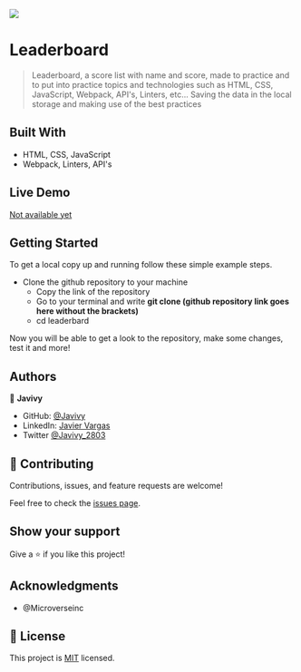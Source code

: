 ![](https://img.shields.io/badge/Microverse-blueviolet)

# Leaderboard

> Leaderboard, a score list with name and score, made to practice and to put into practice topics and technologies such as HTML, CSS, JavaScript, Webpack, API's, Linters, etc... Saving the data in the local storage and making use of the best practices


## Built With

- HTML, CSS, JavaScript
- Webpack, Linters, API's

## Live Demo

[Not available yet](https://github.com/Javivy/leaderboard)


## Getting Started

To get a local copy up and running follow these simple example steps.

  - Clone the github repository to your machine 
    - Copy the link of the repository
    - Go to your terminal and write __git clone (github repository link goes here without the brackets)__
    - cd leaderbard

Now you will be able to get a look to the repository, make some changes, test it and more!

## Authors

👤 **Javivy**

- GitHub: [@Javivy](https://github.com/Javivy)
- LinkedIn: [Javier Vargas](https://www.linkedin.com/in/javier-alejandro-vargas-ortega)
- Twitter [@Javivy_2803](https://twitter.com/Javivy_2803)

## 🤝 Contributing

Contributions, issues, and feature requests are welcome!

Feel free to check the [issues page](https://github.com/Javivy/to-do-list/issue).

## Show your support

Give a ⭐️ if you like this project!

## Acknowledgments

- @Microverseinc

## 📝 License

This project is [MIT](./MIT.md) licensed.
